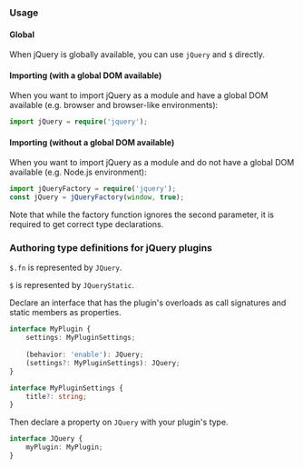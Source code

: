 ### Usage

#### Global

When jQuery is globally available, you can use `jQuery` and `$` directly.

#### Importing (with a global DOM available)

When you want to import jQuery as a module and have a global DOM available (e.g. browser and browser-like environments):

```typescript
import jQuery = require('jquery');
```

#### Importing (without a global DOM available)

When you want to import jQuery as a module and do not have a global DOM available (e.g. Node.js environment):

```typescript
import jQueryFactory = require('jquery');
const jQuery = jQueryFactory(window, true);
```

Note that while the factory function ignores the second parameter, it is required to get correct type declarations.

### Authoring type definitions for jQuery plugins

`$.fn` is represented by `JQuery`.

`$` is represented by `JQueryStatic`.

Declare an interface that has the plugin's overloads as call signatures and static members as properties.

```typescript
interface MyPlugin {
    settings: MyPluginSettings;
    
    (behavior: 'enable'): JQuery;
    (settings?: MyPluginSettings): JQuery;
}

interface MyPluginSettings {
    title?: string;
}
```

Then declare a property on `JQuery` with your plugin's type.

```typescript
interface JQuery {
    myPlugin: MyPlugin;
}
```
